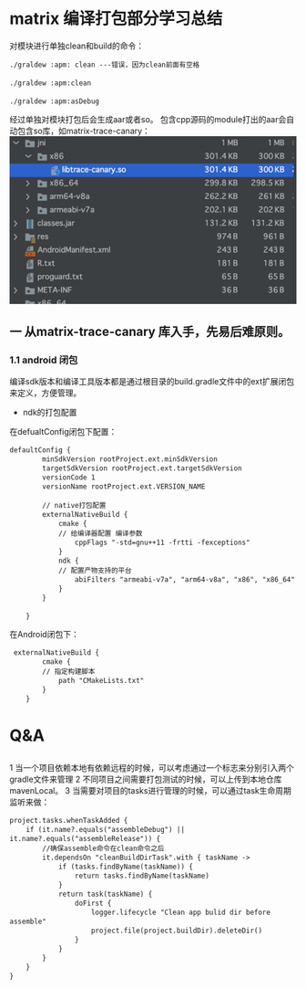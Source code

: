 # matrix 编译打包部分学习总结

对模块进行单独clean和build的命令：

```
./graldew :apm: clean ---错误，因为clean前面有空格

./graldew :apm:clean

./graldew :apm:asDebug
```

经过单独对模块打包后会生成aar或者so。 包含cpp源码的module打出的aar会自动包含so库，如matrix-trace-canary：
![img.png](img.png)

## 一 从matrix-trace-canary 库入手，先易后难原则。

### 1.1 android 闭包

编译sdk版本和编译工具版本都是通过根目录的build.gradle文件中的ext扩展闭包来定义，方便管理。

- ndk的打包配置

在defualtConfig闭包下配置：

```
defaultConfig {
        minSdkVersion rootProject.ext.minSdkVersion
        targetSdkVersion rootProject.ext.targetSdkVersion
        versionCode 1
        versionName rootProject.ext.VERSION_NAME

        // native打包配置
        externalNativeBuild {
            cmake {
            // 给编译器配置 编译参数
                cppFlags "-std=gnu++11 -frtti -fexceptions"
            }
            ndk {
            // 配置产物支持的平台
                abiFilters "armeabi-v7a", "arm64-v8a", "x86", "x86_64"
            }
        }

    }
```

在Android闭包下：

```
 externalNativeBuild {
        cmake {
        // 指定构建脚本 
            path "CMakeLists.txt"
        }
    }
```

# Q&A

##   

1 当一个项目依赖本地有依赖远程的时候，可以考虑通过一个标志来分别引入两个gradle文件来管理 2 不同项目之间需要打包测试的时候，可以上传到本地仓库mavenLocal。 3
当需要对项目的tasks进行管理的时候，可以通过task生命周期监听来做：

```
project.tasks.whenTaskAdded {
    if (it.name?.equals("assembleDebug") || it.name?.equals("assembleRelease")) {
        //确保assemble命令在clean命令之后
        it.dependsOn "cleanBuildDirTask".with { taskName ->
            if (tasks.findByName(taskName)) {
                return tasks.findByName(taskName)
            }
            return task(taskName) {
                doFirst {
                    logger.lifecycle "Clean app bulid dir before assemble"
                    project.file(project.buildDir).deleteDir()
                }
            }
        }
    }
}
```














